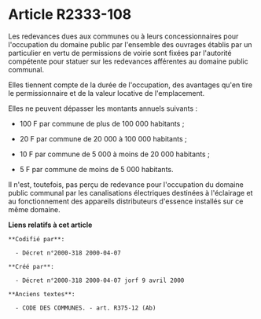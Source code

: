 # Article R2333-108

Les redevances dues aux communes ou à leurs concessionnaires pour l'occupation du domaine public par l'ensemble des ouvrages
établis par un particulier en vertu de permissions de voirie sont fixées par l'autorité compétente pour statuer sur les
redevances afférentes au domaine public communal.

Elles tiennent compte de la durée de l'occupation, des avantages qu'en tire le permissionnaire et de la valeur locative de
l'emplacement.

Elles ne peuvent dépasser les montants annuels suivants :

- 100 F par commune de plus de 100 000 habitants ;

- 20 F par commune de 20 000 à 100 000 habitants ;

- 10 F par commune de 5 000 à moins de 20 000 habitants ;

- 5 F par commune de moins de 5 000 habitants.

Il n'est, toutefois, pas perçu de redevance pour l'occupation du domaine public communal par les canalisations électriques
destinées à l'éclairage et au fonctionnement des appareils distributeurs d'essence installés sur ce même domaine.

**Liens relatifs à cet article**

	**Codifié par**:

	  - Décret n°2000-318 2000-04-07

	**Créé par**:

	  - Décret n°2000-318 2000-04-07 jorf 9 avril 2000

	**Anciens textes**:

	  - CODE DES COMMUNES. - art. R375-12 (Ab)
